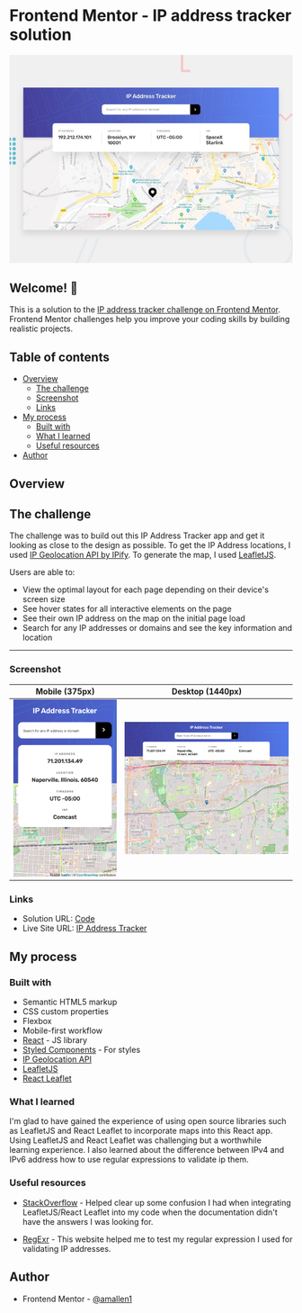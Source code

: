 # Frontend Mentor - IP address tracker solution

![Design preview for the IP address tracker coding challenge](./design/desktop-preview.jpg)

## Welcome! 👋

This is a solution to the [IP address tracker challenge on Frontend Mentor](https://www.frontendmentor.io/challenges/ip-address-tracker-I8-0yYAH0). Frontend Mentor challenges help you improve your coding skills by building realistic projects.

## Table of contents

- [Overview](#overview)
  - [The challenge](#the-challenge)
  - [Screenshot](#screenshot)
  - [Links](#links)
- [My process](#my-process)
  - [Built with](#built-with)
  - [What I learned](#what-i-learned)
  - [Useful resources](#useful-resources)
- [Author](#author)

## Overview

## The challenge

The challenge was to build out this IP Address Tracker app and get it looking as close to the design as possible. To get the IP Address locations, I used [IP Geolocation API by IPify](https://geo.ipify.org/). To generate the map, I used [LeafletJS](https://leafletjs.com/).

Users are able to:

- View the optimal layout for each page depending on their device's screen size
- See hover states for all interactive elements on the page
- See their own IP address on the map on the initial page load
- Search for any IP addresses or domains and see the key information and location

---

### Screenshot

| Mobile (375px)                                 | Desktop (1440px)                                 |
| ---------------------------------------------- | ------------------------------------------------ |
| ![Mobile](./screenshots/mobile_screenshot.png) | ![Desktop](./screenshots/desktop_screenshot.png) |

### Links

- Solution URL: [Code](https://github.com/amallen1/ip-address-tracker)
- Live Site URL: [IP Address Tracker](https://ip-address-tracker-cfc531.netlify.app/)

## My process

### Built with

- Semantic HTML5 markup
- CSS custom properties
- Flexbox
- Mobile-first workflow
- [React](https://reactjs.org/) - JS library
- [Styled Components](https://styled-components.com/) - For styles
- [IP Geolocation API](https://geo.ipify.org/)
- [LeafletJS](https://leafletjs.com/)
- [React Leaflet](https://react-leaflet.js.org/)

### What I learned

I'm glad to have gained the experience of using open source libraries such as LeafletJS and React Leaflet to incorporate maps into this React app. Using LeafletJS and React Leaflet was challenging but a worthwhile learning experience. I also learned about the difference between IPv4 and IPv6 address how to use regular expressions to validate ip them.

### Useful resources

- [StackOverflow](https://stackoverflow.com/questions/49441600/react-leaflet-marker-files-not-found) - Helped clear up some confusion I had when integrating LeafletJS/React Leaflet into my code when the documentation didn't have the answers I was looking for.

- [RegExr](https://regexr.com/) - This website helped me to test my regular expression I used for validating IP addresses.

## Author

- Frontend Mentor - [@amallen1](https://www.frontendmentor.io/profile/amallen1)
